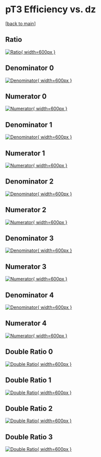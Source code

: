 # pT3 Efficiency vs. dz

[[back to main](./)]



## Ratio

[![Ratio](../mtv/var/pT3_loweta_321_0_eff_dz.png){ width=600px }](../mtv/var/pT3_loweta_321_0_eff_dz.pdf)

## Denominator 0

[![Denominator](../mtv/den/pT3_loweta_321_0_eff_dz_den0.png){ width=600px }](../mtv/den/pT3_loweta_321_0_eff_dz_den0.pdf)

## Numerator 0

[![Numerator](../mtv/num/pT3_loweta_321_0_eff_dz_num0.png){ width=600px }](../mtv/num/pT3_loweta_321_0_eff_dz_num0.pdf)

## Denominator 1

[![Denominator](../mtv/den/pT3_loweta_321_0_eff_dz_den1.png){ width=600px }](../mtv/den/pT3_loweta_321_0_eff_dz_den1.pdf)

## Numerator 1

[![Numerator](../mtv/num/pT3_loweta_321_0_eff_dz_num1.png){ width=600px }](../mtv/num/pT3_loweta_321_0_eff_dz_num1.pdf)

## Denominator 2

[![Denominator](../mtv/den/pT3_loweta_321_0_eff_dz_den2.png){ width=600px }](../mtv/den/pT3_loweta_321_0_eff_dz_den2.pdf)

## Numerator 2

[![Numerator](../mtv/num/pT3_loweta_321_0_eff_dz_num2.png){ width=600px }](../mtv/num/pT3_loweta_321_0_eff_dz_num2.pdf)

## Denominator 3

[![Denominator](../mtv/den/pT3_loweta_321_0_eff_dz_den3.png){ width=600px }](../mtv/den/pT3_loweta_321_0_eff_dz_den3.pdf)

## Numerator 3

[![Numerator](../mtv/num/pT3_loweta_321_0_eff_dz_num3.png){ width=600px }](../mtv/num/pT3_loweta_321_0_eff_dz_num3.pdf)

## Denominator 4

[![Denominator](../mtv/den/pT3_loweta_321_0_eff_dz_den4.png){ width=600px }](../mtv/den/pT3_loweta_321_0_eff_dz_den4.pdf)

## Numerator 4

[![Numerator](../mtv/num/pT3_loweta_321_0_eff_dz_num4.png){ width=600px }](../mtv/num/pT3_loweta_321_0_eff_dz_num4.pdf)

## Double Ratio 0

[![Double Ratio](../mtv/ratio/pT3_loweta_321_0_eff_dz_ratio0.png){ width=600px }](../mtv/ratio/pT3_loweta_321_0_eff_dz_ratio0.pdf)

## Double Ratio 1

[![Double Ratio](../mtv/ratio/pT3_loweta_321_0_eff_dz_ratio1.png){ width=600px }](../mtv/ratio/pT3_loweta_321_0_eff_dz_ratio1.pdf)

## Double Ratio 2

[![Double Ratio](../mtv/ratio/pT3_loweta_321_0_eff_dz_ratio2.png){ width=600px }](../mtv/ratio/pT3_loweta_321_0_eff_dz_ratio2.pdf)

## Double Ratio 3

[![Double Ratio](../mtv/ratio/pT3_loweta_321_0_eff_dz_ratio3.png){ width=600px }](../mtv/ratio/pT3_loweta_321_0_eff_dz_ratio3.pdf)

